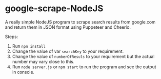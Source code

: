 # google-scrape-NodeJS
A really simple NodeJS program to scrape search results from google.com and return them in JSON format using Puppeteer and Cheerio.

Steps:
1. Run `npm install`
2. Change the value of var `searchKey` to your requirement.
3. Change the value of `numberOfResuls` to your requirement but the actual number may vary close to this.
2. Run `node server.js` or `npm start` to run the program and see the output in console.
